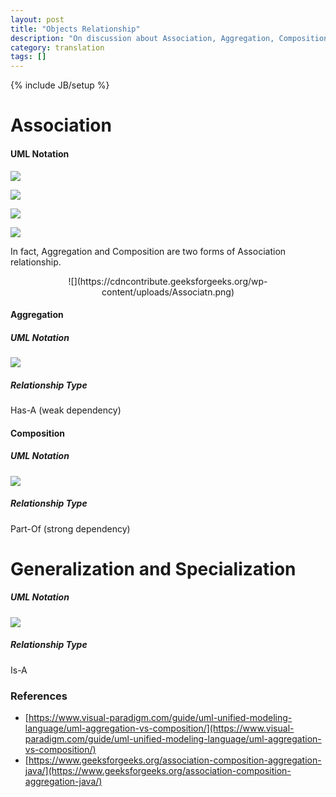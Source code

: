 ```yaml
---
layout: post
title: "Objects Relationship"
description: "On discussion about Association, Aggregation, Composition, Generalization and Specialization"
category: translation 
tags: []
---
```

{% include JB/setup %}

<!-- ![](https://cdn.visual-paradigm.com/guide/uml/uml-aggregation-vs-composition/01-uml-association.png) -->

<!-- ![](https://cdn.visual-paradigm.com/guide/uml/uml-aggregation-vs-composition/02-uml-aggregation.png) -->

<!-- ![](https://cdn.visual-paradigm.com/guide/uml/uml-aggregation-vs-composition/03-uml-composition.png) -->

<!-- ![](https://cdn.visual-paradigm.com/guide/uml/uml-aggregation-vs-composition/03b-uml-generalization.png) -->

# Association
#### UML Notation
![](https://cdn.visual-paradigm.com/guide/uml/uml-aggregation-vs-composition/01-uml-association.png)

![](https://cdn.visual-paradigm.com/guide/uml/uml-aggregation-vs-composition/04-association-multiplicity-example-01.png)

![](https://cdn.visual-paradigm.com/guide/uml/uml-aggregation-vs-composition/05-association-multiplicity-example-02.png)

![](https://cdn.visual-paradigm.com/guide/uml/uml-aggregation-vs-composition/06-association-multiplicity-example-03.png)

In fact, Aggregation and Composition are two forms of Association relationship.

<p align="center">
![](https://cdncontribute.geeksforgeeks.org/wp-content/uploads/Associatn.png)
</p>

#### Aggregation
##### UML Notation
![](https://cdn.visual-paradigm.com/guide/uml/uml-aggregation-vs-composition/02-uml-aggregation.png)
##### Relationship Type
Has-A (weak dependency)

#### Composition
##### UML Notation
![](https://cdn.visual-paradigm.com/guide/uml/uml-aggregation-vs-composition/03-uml-composition.png)

##### Relationship Type
Part-Of (strong dependency)

# Generalization and Specialization
##### UML Notation
![](https://cdn.visual-paradigm.com/guide/uml/uml-aggregation-vs-composition/09-generalization-and-specialization.png)

##### Relationship Type
Is-A

### References
- [https://www.visual-paradigm.com/guide/uml-unified-modeling-language/uml-aggregation-vs-composition/](https://www.visual-paradigm.com/guide/uml-unified-modeling-language/uml-aggregation-vs-composition/)
- [https://www.geeksforgeeks.org/association-composition-aggregation-java/](https://www.geeksforgeeks.org/association-composition-aggregation-java/)




